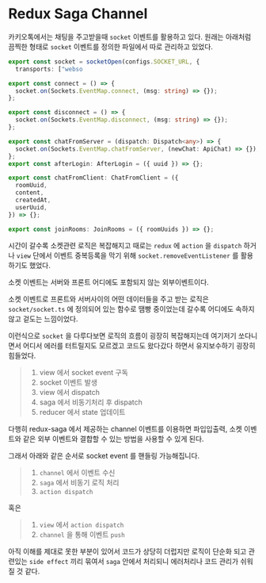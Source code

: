 # Redux Saga Channel

카키오톡에서는 채팅을 주고받을때 `socket` 이벤트를 활용하고 있다. 원래는 아래처럼 끔찍한 형태로 `socket` 이벤트를 정의한 파일에서 따로 관리하고 있었다.

```typescript
export const socket = socketOpen(configs.SOCKET_URL, {
  transports: ["webso

export const connect = () => {
  socket.on(Sockets.EventMap.connect, (msg: string) => {});
};

export const disconnect = () => {
  socket.on(Sockets.EventMap.disconnect, (msg: string) => {});
};

export const chatFromServer = (dispatch: Dispatch<any>) => {
  socket.on(Sockets.EventMap.chatFromServer, (newChat: ApiChat) => {});
};
export const afterLogin: AfterLogin = ({ uuid }) => {};

export const chatFromClient: ChatFromClient = ({
  roomUuid,
  content,
  createdAt,
  userUuid,
}) => {};

export const joinRooms: JoinRooms = ({ roomUuids }) => {};
```

시간이 갈수록 소켓관련 로직은 복잡해지고 때로는 `redux` 에 `action` 을 `dispatch` 하거나 `view` 단에서 이벤트 중복등록을 막기 위해 `socket.removeEventListener` 를 활용하기도 했었다.

소켓 이벤트는 서버와 프론트 어디에도 포함되지 않는 외부이벤트이다.

소켓 이벤트로 프론트와 서버사이의 어떤 데이터들을 주고 받는 로직은 `socket/socket.ts` 에 정의되어 있는 함수로 땜빵 중이었는데 갈수록 어디에도 속하지 않고 겉도는 느낌이었다.

이런식으로 `socket` 을 다루다보면 로직의 흐름이 굉장히 복잡해지는데 여기저기 쏘다니면서 어디서 에러를 터트릴지도 모르겠고 코드도 왔다갔다 하면서 유지보수하기 굉장히 힘들었다.

> 1. view 에서 socket event 구독
> 2. socket 이벤트 발생
> 3. view 에서 dispatch
> 4. saga 에서 비동기처리 후 dispatch
> 5. reducer 에서 state 업데이트

다행히 redux-saga 에서 제공하는 channel 이벤트를 이용하면 파입입출력, 소켓 이벤트와 같은 외부 이벤트와 결합할 수 있는 방법을 사용할 수 있게 된다.

그래서 아래와 같은 순서로 socket event 를 핸들링 가능해집니다.

> 1. `channel` 에서 이벤트 수신
> 2. `saga` 에서 비동기 로직 처리
> 3. `action dispatch`

혹은

> 1. `view` 에서 `action dispatch`
> 2. `channel` 을 통해 이벤트 `push`

아직 이해를 제대로 못한 부분이 있어서 코드가 상당히 더럽지만 로직이 단순화 되고 관련있는 `side effect` 끼리 묶여서 `saga` 안에서 처리되니 에러처리나 코드 관리가 쉬워질 것 같다.
